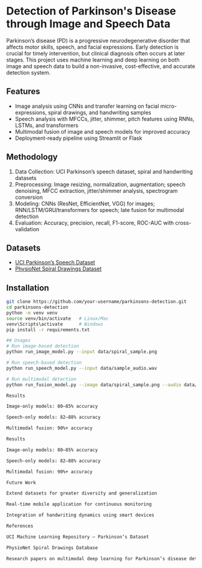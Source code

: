 # Detection of Parkinson's Disease through Image and Speech Data
Parkinson’s disease (PD) is a progressive neurodegenerative disorder that affects motor skills, speech, and facial expressions. Early detection is crucial for timely intervention, but clinical diagnosis often occurs at later stages. This project uses machine learning and deep learning on both image and speech data to build a non-invasive, cost-effective, and accurate detection system.

## Features
- Image analysis using CNNs and transfer learning on facial micro-expressions, spiral drawings, and handwriting samples  
- Speech analysis with MFCCs, jitter, shimmer, pitch features using RNNs, LSTMs, and transformers  
- Multimodal fusion of image and speech models for improved accuracy  
- Deployment-ready pipeline using Streamlit or Flask  

## Methodology
1. Data Collection: UCI Parkinson’s speech dataset, spiral and handwriting datasets  
2. Preprocessing: Image resizing, normalization, augmentation; speech denoising, MFCC extraction, jitter/shimmer analysis, spectrogram conversion  
3. Modeling: CNNs (ResNet, EfficientNet, VGG) for images; RNN/LSTM/GRU/transformers for speech; late fusion for multimodal detection  
4. Evaluation: Accuracy, precision, recall, F1-score, ROC-AUC with cross-validation  

## Datasets
- [UCI Parkinson’s Speech Dataset](https://archive.ics.uci.edu/ml/datasets/parkinsons)  
- [PhysioNet Spiral Drawings Dataset](https://physionet.org/content/spiralwaveform/1.0.0/)  

## Installation
```bash
git clone https://github.com/your-username/parkinsons-detection.git
cd parkinsons-detection
python -m venv venv
source venv/bin/activate   # Linux/Mac
venv\Scripts\activate      # Windows
pip install -r requirements.txt

## Usages
# Run image-based detection
python run_image_model.py --input data/spiral_sample.png

# Run speech-based detection
python run_speech_model.py --input data/sample_audio.wav

# Run multimodal detection
python run_fusion_model.py --image data/spiral_sample.png --audio data/sample_audio.wav

Results

Image-only models: 80–85% accuracy

Speech-only models: 82–88% accuracy

Multimodal fusion: 90%+ accuracy

Results

Image-only models: 80–85% accuracy

Speech-only models: 82–88% accuracy

Multimodal fusion: 90%+ accuracy

Future Work

Extend datasets for greater diversity and generalization

Real-time mobile application for continuous monitoring

Integration of handwriting dynamics using smart devices

References

UCI Machine Learning Repository – Parkinson’s Dataset

PhysioNet Spiral Drawings Database

Research papers on multimodal deep learning for Parkinson’s disease detection
